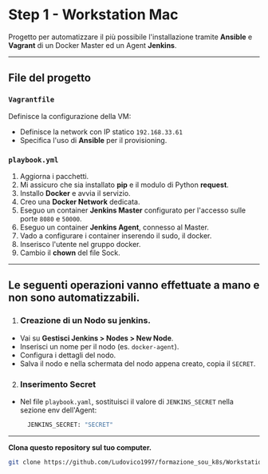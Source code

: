 # Step 1 - Workstation Mac

Progetto per automatizzare il più possibile l'installazione tramite **Ansible** e **Vagrant** di un Docker Master ed un Agent **Jenkins**.

---

## File del progetto

### `Vagrantfile`

Definisce la configurazione della VM:
- Definisce la network con IP statico `192.168.33.61`
- Specifica l'uso di **Ansible** per il provisioning.

### `playbook.yml`

1. Aggiorna i pacchetti.
2. Mi assicuro che sia installato **pip** e il modulo di Python **request**.
3. Installo **Docker** e avvia il servizio.
4. Creo una **Docker Network** dedicata.
5. Eseguo un container **Jenkins Master** configurato per l'accesso sulle porte `8080` e `50000`.
6. Eseguo un container **Jenkins Agent**, connesso al Master.
7. Vado a configurare i container inserendo il sudo, il docker.
8. Inserisco l'utente nel gruppo docker.
9. Cambio il **chown** del file Sock.

---

## Le seguenti operazioni vanno effettuate a mano e non sono automatizzabili.

1. ### Creazione di un Nodo su jenkins. 
- Vai su **Gestisci Jenkins > Nodes > New Node**.
- Inserisci un nome per il nodo (es. `docker-agent`).
- Configura i dettagli del nodo.
- Salva il nodo e nella schermata del nodo appena creato, copia il `SECRET`.

2. ### Inserimento Secret
- Nel file `playbook.yaml`, sostituisci il valore di `JENKINS_SECRET` nella sezione env dell'Agent:
   ```bash
     JENKINS_SECRET: "SECRET" 
   ```
---

**Clona questo repository sul tuo computer.**
   ```bash
   git clone https://github.com/Ludovico1997/formazione_sou_k8s/Workstation_Mac
   ```

